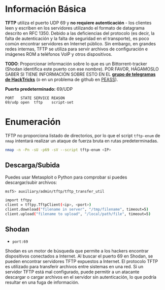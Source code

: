 # Información Básica

**TFTP** utiliza el puerto UDP 69 y **no requiere autenticación** - los clientes leen y escriben en los servidores utilizando el formato de datagrama descrito en RFC 1350. Debido a las deficiencias del protocolo (es decir, la falta de autenticación y la falta de seguridad en el transporte), es poco común encontrar servidores en Internet público. Sin embargo, en grandes redes internas, TFTP se utiliza para servir archivos de configuración e imágenes ROM a teléfonos VoIP y otros dispositivos.

**TODO**: Proporcionar información sobre lo que es un Bittorrent-tracker (Shodan identifica este puerto con ese nombre). POR FAVOR, HÁGAMOSLO SABER SI TIENE INFORMACIÓN SOBRE ESTO EN EL [**grupo de telegramas de HackTricks**](https://t.me/peass) (o en un problema de github en [PEASS](https://github.com/carlospolop/privilege-escalation-awesome-scripts-suite)). 

**Puerto predeterminado:** 69/UDP
```
PORT   STATE SERVICE REASON
69/udp open  tftp    script-set
```
# Enumeración

TFTP no proporciona listado de directorios, por lo que el script `tftp-enum` de `nmap` intentará realizar un ataque de fuerza bruta en rutas predeterminadas.
```bash
nmap -n -Pn -sU -p69 -sV --script tftp-enum <IP>
```
## Descarga/Subida

Puedes usar Metasploit o Python para comprobar si puedes descargar/subir archivos:
```bash
msf5> auxiliary/admin/tftp/tftp_transfer_util
```

```bash
import tftpy
client = tftpy.TftpClient(<ip>, <port>)
client.download("filename in server", "/tmp/filename", timeout=5)
client.upload("filename to upload", "/local/path/file", timeout=5)
```
## Shodan

* `port:69`

Shodan es un motor de búsqueda que permite a los hackers encontrar dispositivos conectados a Internet. Al buscar el puerto 69 en Shodan, se pueden encontrar servidores TFTP expuestos a Internet. El protocolo TFTP es utilizado para transferir archivos entre sistemas en una red. Si un servidor TFTP está mal configurado, puede permitir a un atacante descargar o cargar archivos en el servidor sin autenticación, lo que podría resultar en una fuga de información.
